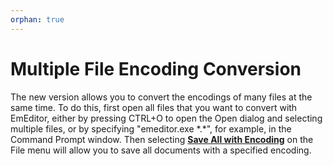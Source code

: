 ```yaml
---
orphan: true
---
```

# Multiple File Encoding Conversion

The new version allows you to convert the encodings of many files at the same time. To do this, first open all files that you want to convert with EmEditor, either by pressing CTRL+O to open the Open dialog and selecting multiple files, or by specifying "emeditor.exe \*.\*", for example, in the Command Prompt window. Then selecting **[Save All with Encoding](../dlg/save_all_as/index)** on the File menu will allow you to save all documents with a specified encoding.
